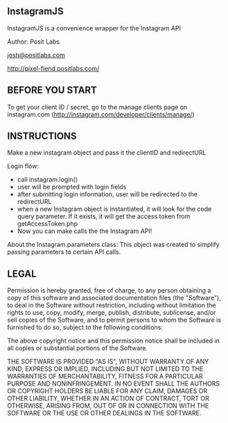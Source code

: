 InstagramJS
------------------------------------------------------------------------------------------------------------------------
InstagramJS is a convenience wrapper for the Instagram API

Author: Posit Labs

josh@positlabs.com

http://pixel-fiend.positlabs.com/



BEFORE YOU START
------------------------------------------------------------------------------------------------------------------------

To get your client ID / secret, go to the manage clients page on instagram.com (http://instagram.com/developer/clients/manage/)


INSTRUCTIONS
------------------------------------------------------------------------------------------------------------------------

Make a new instagram object and pass it the clientID and redirectURL

Login flow:
- call instagram.login()
- user will be prompted with login fields
- after submitting login information, user will be redirected to the redirectURL
- when a new Instagram object is instantiated, it will look for the code query parameter. If it exists, it will get the access token from getAccessToken.php
- Now you can make calls the the Instagram API!

About the Instagram.parameters class:
This object was created to simplify passing parameters to certain API calls.


LEGAL
------------------------------------------------------------------------------------------------------------------------

Permission is hereby granted, free of charge, to any person obtaining a copy of this software and associated documentation files (the "Software"), to deal in the Software without restriction, including without limitation the rights to use, copy, modify, merge, publish, distribute, sublicense, and/or sell copies of the Software, and to permit persons to whom the Software is furnished to do so, subject to the following conditions:

The above copyright notice and this permission notice shall be included in all copies or substantial portions of the Software.

THE SOFTWARE IS PROVIDED "AS IS", WITHOUT WARRANTY OF ANY KIND, EXPRESS OR IMPLIED, INCLUDING BUT NOT LIMITED TO THE WARRANTIES OF MERCHANTABILITY, FITNESS FOR A PARTICULAR PURPOSE AND NONINFRINGEMENT. IN NO EVENT SHALL THE AUTHORS OR COPYRIGHT HOLDERS BE LIABLE FOR ANY CLAIM, DAMAGES OR OTHER LIABILITY, WHETHER IN AN ACTION OF CONTRACT, TORT OR OTHERWISE, ARISING FROM, OUT OF OR IN CONNECTION WITH THE SOFTWARE OR THE USE OR OTHER DEALINGS IN THE SOFTWARE.


